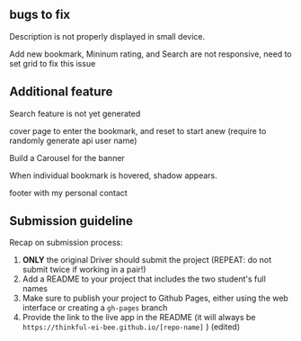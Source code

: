 

## bugs to fix

Description is not properly displayed in small device.

Add new bookmark, Mininum rating, and Search are not responsive, need to set grid to fix this issue

## Additional feature

Search feature is not yet generated 

cover page to enter the bookmark, and reset to start anew 
(require to randomly generate api user name)

Build a Carousel for the banner 

When individual bookmark is hovered, shadow appears. 

footer with my personal contact 


## Submission guideline

Recap on submission process:
1) **ONLY** the original Driver should submit the project (REPEAT: do not submit twice if working in a pair!)
2) Add a README to your project that includes the two student's full names
3) Make sure to publish your project to Github Pages, either using the web interface or creating a `gh-pages` branch
4) Provide the link to the live app in the README (it will always be `https://thinkful-ei-bee.github.io/[repo-name]` ) (edited) 

